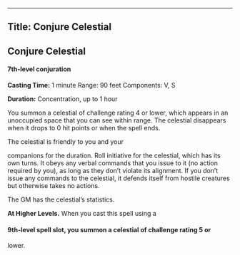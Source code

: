 -------------------------
Title: Conjure Celestial
-------------------------

## Conjure Celestial

#### 7th-level conjuration


**Casting Time:** 1 minute Range: 90
feet Components: V, S

**Duration:** Concentration, up to 1 hour

You summon a celestial of challenge rating 4 or lower, which appears in
an unoccupied space that you can see within range. The celestial
disappears when it drops to 0 hit points or when the spell ends.

The celestial is friendly to you and your

companions for the duration. Roll initiative for the celestial, which
has its own turns. It obeys any verbal commands that you issue to it (no
action required by you), as long as they don’t violate its alignment. If
you don’t issue any commands to the celestial, it defends itself from
hostile creatures but otherwise takes no actions.

The GM has the celestial’s statistics.

**At Higher Levels.** When you cast this spell using a
#### 9th-level spell slot, you summon a celestial of challenge rating 5 or
lower.


